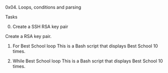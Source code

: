 0x04. Loops, conditions and parsing

Tasks

0. Create a SSH RSA key pair

Create a RSA key pair.

1. For Best School loop
This is a Bash script that displays Best School 10 times.

2. While Best School loop
This is a Bash script that displays Best School 10 times.

